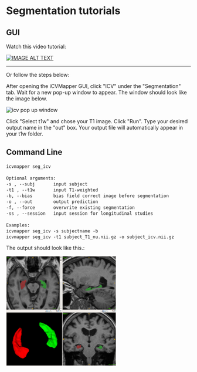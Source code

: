 # Segmentation tutorials

## GUI

Watch this video tutorial:

[![IMAGE ALT TEXT](https://img.youtube.com/vi/QF-1oIQ4eRA/0.jpg)](https://youtu.be/QF-1oIQ4eRA "ICV Seg")

-----

Or follow the steps below:

After opening the iCVMapper GUI, click "ICV" under the "Segmentation" tab. Wait for a new pop-up window to appear. The window should look like the image below.

![icv pop up window](images/icv_1.PNG)

Click "Select t1w" and chose your T1 image. Click "Run".
Type your desired output name in the "out" box.
Your output file will automatically appear in your t1w folder.


## Command Line

    icvmapper seg_icv
    
    Optional arguments:
    -s , --subj       input subject
    -t1 , --t1w       input T1-weighted
    -b, --bias        bias field correct image before segmentation
    -o , --out        output prediction
    -f, --force       overwrite existing segmentation
    -ss , --session   input session for longitudinal studies
    
    Examples:
    icvmapper seg_icv -s subjectname -b
    icvmapper seg_icv -t1 subject_T1_nu.nii.gz -o subject_icv.nii.gz

The output should look like this.:

![icv segmentation](images/3d_snap_resize.png)
